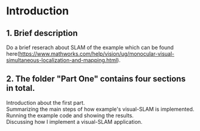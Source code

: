 # Introduction

## 1. Brief description
Do a brief reserach about SLAM of the example which can be found here(https://www.mathworks.com/help/vision/ug/monocular-visual-simultaneous-localization-and-mapping.html).

## 2. The folder "Part One" contains four sections in total.
Introduction about the first part.  
Summarizing the main steps of how example's visual-SLAM is implemented.  
Running the example code and showing the results.  
Discussing how I implement a visual-SLAM application.


